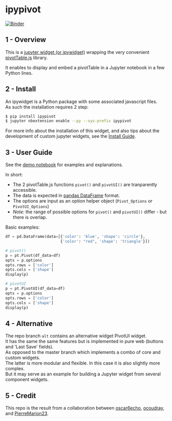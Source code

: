 # ipypivot

[![Binder](https://mybinder.org/badge.svg)](https://mybinder.org/v2/gh/PierreMarion23/ipypivot-binder/master?filepath=demo_pivot_table.ipynb)

## 1 - Overview

This is a [jupyter widget (or ipywidget)](https://ipywidgets.readthedocs.io/en/stable/) wrapping the very convenient [pivotTable.js](https://pivottable.js.org/examples/) library.  

It enables to display and embed a pivotTable in a Jupyter notebook in a few Python lines.  

## 2 - Install

An ipywidget is a Python package with some associated javascript files.  
As such the installation requires 2 step:

```bash
$ pip install ipypivot
$ jupyter nbextension enable --py --sys-prefix ipypivot
```

For more info about the installation of this widget, and also tips about the development of custom jupyter widgets, see the [Install Guide](doc/install_guide.md).

## 3 - User Guide

See the [demo notebook](notebooks/demo_pivot_table.ipynb) for examples and explanations.  

In short:
+ The 2 pivotTable.js functions `pivot()` and `pivotUI()` are tranparently accessible.  
+ The data is expected in [pandas DataFrame](https://pandas.pydata.org/pandas-docs/stable/generated/pandas.DataFrame.html) format.  
+ The options are input as an option helper object (`Pivot_Options` or `PivotUI_Options`)  
+ _Note_: the range of possible options for `pivot()` and `pivotUI()` differ - but there is overlap.


Basic examples:

```python
df = pd.DataFrame(data=[{'color': 'blue', 'shape': 'circle'},
                        {'color': "red", 'shape': 'triangle'}])

# pivot()
p = pt.Pivot(df_data=df)
opts = p.options
opts.rows = ['color']
opts.cols = ['shape']
display(p)

# pivotUI
p = pt.PivotUI(df_data=df)
opts = p.options
opts.rows = ['color']
opts.cols = ['shape']
display(p)
```


## 4 - Alternative

The repo branch `alt` contains an alternative widget PivotUI widget.  
It has the same the same features but is implemented in pure web (buttons and 'Last Save' fields).  
As opposed to the master branch which implements a combo of core and custom widgets.  
The latter is more modular and flexible. In this case it is also slightly more complex.  
But it may serve as an example for building a Jupyter widget from several component widgets.

## 5 - Credit

This repo is the result from a collaboration between [oscar6echo](https://github.com/oscar6echo), [ocoudray](https://github.com/ocoudray), and [PierreMarion23](https://github.com/PierreMarion23).
